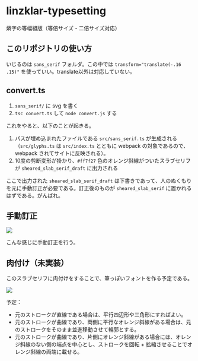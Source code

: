 # linzklar-typesetting
燐字の等幅組版（等倍サイズ・二倍サイズ対応）

## このリポジトリの使い方
いじるのは `sans_serif` フォルダ。この中では `transform="translate(-.16 .15)"` を使っていい。translate以外は対応していない。

## convert.ts
1. `sans_serif/` に svg を書く
2. `tsc convert.ts` して `node convert.js` する

これをやると、以下のことが起きる。

1. パスが埋め込まれたファイルである `src/sans_serif.ts` が生成される（`src/glyphs.ts` は `src/index.ts` とともに webpack の対象であるので、 webpack されてサイトに反映される）。 
2. 10度の剪断変形が掛かり、`#ff7f27` 色のオレンジ斜線がついたスラブセリフが `sheared_slab_serif_draft` に出力される

ここで出力された `sheared_slab_serif_draft` は下書きであって、人のぬくもりを元に手動訂正が必要である。訂正後のものが `sheared_slab_serif` に置かれるはずである。がんばれ。

## 手動訂正
![](https://github.com/sozysozbot/linzklar-typesetting/blob/main/slab_serif.png)

こんな感じに手動訂正を行う。

## 肉付け（未実装）
このスラブセリフに肉付けをすることで、筆っぽいフォントを作る予定である。

![](https://github.com/sozysozbot/linzklar-typesetting/blob/main/肉付け.png)

予定：
* 元のストロークが直線である場合は、平行四辺形や三角形にすればよい。
* 元のストロークが曲線であり、両側に平行なオレンジ斜線がある場合は、元のストロークをそのまま並進移動させて輪郭とする。
* 元のストロークが曲線であり、片側にオレンジ斜線がある場合には、オレンジ斜線のない側の端点を中心とし、ストロークを回転 + 拡縮させることでオレンジ斜線の両端に載せる。
